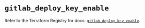# `gitlab_deploy_key_enable`

Refer to the Terraform Registry for docs: [`gitlab_deploy_key_enable`](https://registry.terraform.io/providers/gitlabhq/gitlab/18.1.0/docs/resources/deploy_key_enable).
